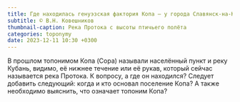 ```yaml
---
title: Где находилась генуэзская фактория Копа – у города Славянск-на-Кубани или Темрюк? (часть 1)
subtitle: © В.Н. Ковешников
thumbnail-caption: Река Протока с высоты птичьего полёта
categories: toponymy
date: 2023-12-11 10:30 +0300
---
```

В прошлом топонимом Копа (Copa) называли населённый пункт и реку Кубань, видимо, её нижнее течение или её рукав, который сейчас называется река Протока. К вопросу, а где он находился? Следует добавить следующий: когда и кто основал поселение Копа? А также необходимо выяснить, что означает топоним Копа?